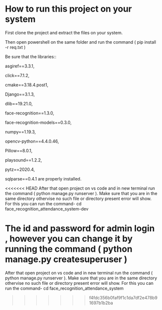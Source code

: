# How to run this project on your system

First clone the project and extract the files on your system.

Then open powershell on the same folder and run the command  ( pip install -r req.txt  )

Be sure that the  libraries::

asgiref==3.3.1,

click==7.1.2,

cmake==3.18.4.post1,

Django==3.1.3,

dlib==19.21.0,

face-recognition==1.3.0,

face-recognition-models==0.3.0,

numpy==1.19.3,

opencv-python==4.4.0.46,

Pillow==8.0.1,

playsound==1.2.2,

pytz==2020.4, 

sqlparse==0.4.1   are properly installed.

<<<<<<< HEAD
After that open project on vs code and in new terminal run the command  ( python manage.py runserver  ). Make sure that you are in the same directory othervise no such file or directory present error will show. For this you can run the command- cd face_recognition_attendance_system-dev 

The id and password for admin login , however you can change it by running the command ( python manage.py createsuperuser  )
=======
After that open project on vs code and in new terminal run the command  ( python manage.py runserver  ). Make sure that you are in the same directory othervise no such file or directory present error will show. For this you can run the command- cd face_recognition_attendance_system 

>>>>>>> f4fdc356b0faf9f1c1da7df2e478b91697b1b2ba


